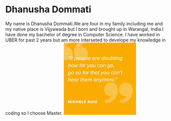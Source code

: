 # Dhanusha Dommati
My name is Dhanusha Dommati.We are four in my family including me and my native place is Vijyawada but I born and brought up in Warangal, India.I have done my bachelor of degree in Computer Science. I have worked in UBER for past 2 years but am more interseted to develope my knowledge in coding so I choose Master. 
![MY Inspirational quote](download.jpg) 